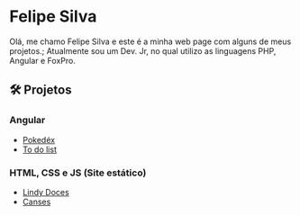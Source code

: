 # Felipe Silva
Olá, me chamo Felipe Silva e este é a minha web page com alguns de meus projetos.;
Atualmente sou um Dev. Jr, no qual utilizo as linguagens PHP, Angular e FoxPro.

## 🛠️ Projetos

### Angular
- <a href="https://felipesilva15.github.io/pokedex-angular/" target="_blank">Pokedéx</a>
- <a href="https://felipesilva15.github.io/to-do-list-angular/" target="_blank">To do list</a>

### HTML, CSS e JS (Site estático)
- <a href="https://lindy-doces.vercel.app/" target="_blank">Lindy Doces</a>
- <a href="https://canses.vercel.app/" target="_blank">Canses</a>
